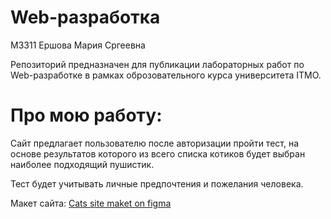 # Web-разработка
М3311 Ершова Мария Сргеевна

Репозиторий предназначен для публикации лабораторных работ по Web-разработке в рамках оброзовательного курса университета ITMO.

# Про мою работу:
Сайт предлагает пользователю после авторизации пройти тест, на основе результатов которого из всего списка котиков будет выбран наиболее подходящий пушистик.

Тест будет учитывать личные предпочтения и пожелания человека.

Макет сайта:
[Cats site maket on figma](https://www.figma.com/proto/zRCm1qzHYt084y6bGbI8Wy/Untitled?node-id=20-50&node-type=CANVAS&t=KRQGSURxPiizBqhs-0&scaling=scale-down&content-scaling=fixed&page-id=0%3A1&starting-point-node-id=20%3A50)